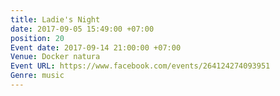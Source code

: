 ```yaml
---
title: Ladie's Night
date: 2017-09-05 15:49:00 +07:00
position: 20
Event date: 2017-09-14 21:00:00 +07:00
Venue: Docker natura
Event URL: https://www.facebook.com/events/264124274093951
Genre: music
---
```


